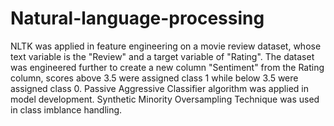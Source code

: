 # Natural-language-processing
NLTK was applied in feature engineering on a movie review dataset, whose text variable is the "Review" and a target variable of "Rating".
The dataset was engineered further to create a new column "Sentiment" from the Rating column, scores above 3.5 were assigned class 1 while below 3.5 were assigned class 0.
Passive Aggressive Classifier algorithm was applied in model development.
Synthetic Minority Oversampling Technique was used in class imblance handling.
